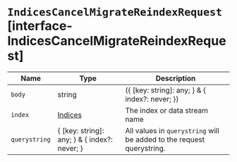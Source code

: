 # `IndicesCancelMigrateReindexRequest` [interface-IndicesCancelMigrateReindexRequest]

| Name | Type | Description |
| - | - | - |
| `body` | string | ({ [key: string]: any; } & { index?: never; }) | All values in `body` will be added to the request body. |
| `index` | [Indices](./Indices.md) | The index or data stream name |
| `querystring` | { [key: string]: any; } & { index?: never; } | All values in `querystring` will be added to the request querystring. |
